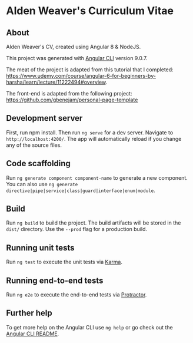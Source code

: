 # Alden Weaver's Curriculum Vitae




## About
Alden Weaver's CV, created using Angular 8 & NodeJS.  

This project was generated with [Angular CLI](https://github.com/angular/angular-cli) version 9.0.7.

The meat of the project is adapted from this tutorial that I completed: 
https://www.udemy.com/course/angular-6-for-beginners-by-harsha/learn/lecture/11222494#overview.

The front-end is adapted from the following project: 
https://github.com/gbenejam/personal-page-template


## Development server

First, run npm install. Then run `ng serve` for a dev server. Navigate to `http://localhost:4200/`. The app will automatically reload if you change any of the source files.

## Code scaffolding

Run `ng generate component component-name` to generate a new component. You can also use `ng generate directive|pipe|service|class|guard|interface|enum|module`.

## Build

Run `ng build` to build the project. The build artifacts will be stored in the `dist/` directory. Use the `--prod` flag for a production build.

## Running unit tests

Run `ng test` to execute the unit tests via [Karma](https://karma-runner.github.io).

## Running end-to-end tests

Run `ng e2e` to execute the end-to-end tests via [Protractor](http://www.protractortest.org/).

## Further help

To get more help on the Angular CLI use `ng help` or go check out the [Angular CLI README](https://github.com/angular/angular-cli/blob/master/README.md).
